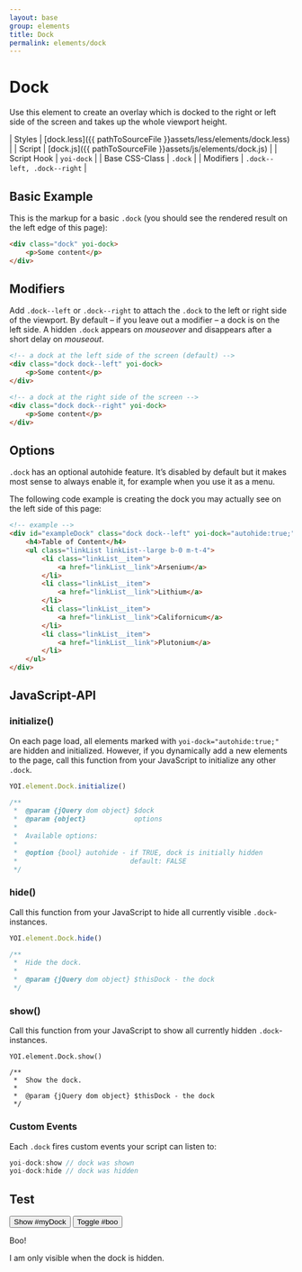 ```yaml
---
layout: base
group: elements
title: Dock
permalink: elements/dock
---
```


# Dock

<p class="intro">Use this element to create an overlay which is docked to the right or left side of the screen and takes up the whole viewport height.</p>

| Styles         | [dock.less]({{ pathToSourceFile }}assets/less/elements/dock.less) |
| Script         | [dock.js]({{ pathToSourceFile }}assets/js/elements/dock.js)       |
| Script Hook    | `yoi-dock`                                                        |
| Base CSS-Class | `.dock`                                                           |
| Modifiers      | `.dock--left, .dock--right`                                       |

## Basic Example

This is the markup for a basic `.dock` (you should see the rendered result on the left edge of this page):

```html
<div class="dock" yoi-dock>
    <p>Some content</p>
</div>
```

## Modifiers

Add `.dock--left` or `.dock--right` to attach the `.dock` to the left or right side of the viewport. By default – if you leave out a modifier – a dock is on the left side. A hidden `.dock` appears on *mouseover* and disappears after a short delay on *mouseout*.

```html
<!-- a dock at the left side of the screen (default) -->
<div class="dock dock--left" yoi-dock>
    <p>Some content</p>
</div>

<!-- a dock at the right side of the screen -->
<div class="dock dock--right" yoi-dock>
    <p>Some content</p>
</div>
```

## Options

`.dock` has an optional autohide feature. It’s disabled by default but it makes most sense to always enable it, for example when you use it as a menu.

The following code example is creating the dock you may actually see on the left side of this page:

```html
<!-- example -->
<div id="exampleDock" class="dock dock--left" yoi-dock="autohide:true;">
    <h4>Table of Content</h4>
    <ul class="linkList linkList--large b-0 m-t-4">
        <li class="linkList__item">
            <a href="linkList__link">Arsenium</a>
        </li>
        <li class="linkList__item">
            <a href="linkList__link">Lithium</a>
        </li>
        <li class="linkList__item">
            <a href="linkList__link">Californicum</a>
        </li>
        <li class="linkList__item">
            <a href="linkList__link">Plutonium</a>
        </li>
    </ul>
</div>
```

## JavaScript-API

### initialize()

On each page load, all elements marked with `yoi-dock="autohide:true;"` are hidden and initialized. However, if you dynamically add a new elements to the page, call this function from your JavaScript to initialize any other `.dock`.

```js
YOI.element.Dock.initialize()

/**
 *  @param {jQuery dom object} $dock
 *  @param {object}            options
 *
 *  Available options:
 *
 *  @option {bool} autohide - if TRUE, dock is initially hidden
 *                            default: FALSE
 */
```

### hide()

Call this function from your JavaScript to hide all currently visible `.dock`-instances.

```js
YOI.element.Dock.hide()

/**
 *  Hide the dock.
 *
 *  @param {jQuery dom object} $thisDock - the dock
 */
```
 
### show()

Call this function from your JavaScript to show all currently hidden `.dock`-instances.

```
YOI.element.Dock.show()

/**
 *  Show the dock.
 *
 *  @param {jQuery dom object} $thisDock - the dock
 */
```

### Custom Events

Each `.dock` fires custom events your script can listen to:

```js
yoi-dock:show // dock was shown
yoi-dock:hide // dock was hidden
```

## Test

<div class="btns m-b-3">
    <button class="btn btn--large" yoi-action-1="Dock.show:#exampleDock; on:mouseover; foo:bar; bar:baz;" yoi-action-2="Dock.hide:#exampleDock; on:mouseout;">Show #myDock</button>
    <button class="btn btn--large" yoi-action-1="Hide:#boo; on:mouseout; transition:slideUp;" yoi-action-2="Show:#boo; on:mouseover; transition:slideDown;">Toggle #boo</button>
</div>
<div class="box h-20 p-4">
    <p class="hint jsHidden" id="boo">Boo!</p>
    <p class="hint" yoi-action-1="Hide:self; on:yoi-dock-show; trigger:body; transition:fadeOut;" yoi-action-2="Show:self; on:yoi-dock-hide; trigger:body; transition:fadeIn;">I am only visible when the dock is hidden.</p>
</div>